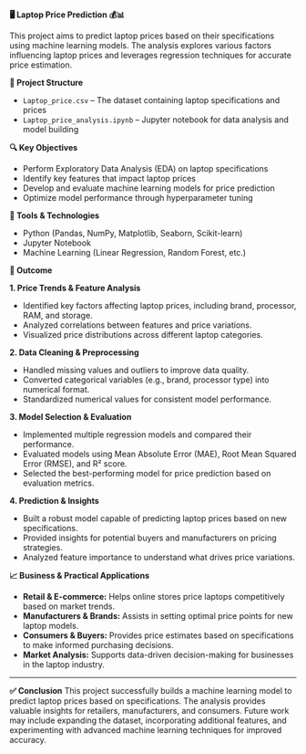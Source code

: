 **🖥️ Laptop Price Prediction 💰📊**

This project aims to predict laptop prices based on their specifications using machine learning models. The analysis explores various factors influencing laptop prices and leverages regression techniques for accurate price estimation.


**📁 Project Structure**
- `Laptop_price.csv` – The dataset containing laptop specifications and prices
- `Laptop_price_analysis.ipynb` – Jupyter notebook for data analysis and model building


**🔍 Key Objectives**
- Perform Exploratory Data Analysis (EDA) on laptop specifications
- Identify key features that impact laptop prices
- Develop and evaluate machine learning models for price prediction
- Optimize model performance through hyperparameter tuning


**📌 Tools & Technologies**
- Python (Pandas, NumPy, Matplotlib, Seaborn, Scikit-learn)
- Jupyter Notebook
- Machine Learning (Linear Regression, Random Forest, etc.)


**🚀 Outcome**

**1. Price Trends & Feature Analysis**
- Identified key factors affecting laptop prices, including brand, processor, RAM, and storage.
- Analyzed correlations between features and price variations.
- Visualized price distributions across different laptop categories.

**2. Data Cleaning & Preprocessing**
- Handled missing values and outliers to improve data quality.
- Converted categorical variables (e.g., brand, processor type) into numerical format.
- Standardized numerical values for consistent model performance.

**3. Model Selection & Evaluation**
- Implemented multiple regression models and compared their performance.
- Evaluated models using Mean Absolute Error (MAE), Root Mean Squared Error (RMSE), and R² score.
- Selected the best-performing model for price prediction based on evaluation metrics.

**4. Prediction & Insights**
- Built a robust model capable of predicting laptop prices based on new specifications.
- Provided insights for potential buyers and manufacturers on pricing strategies.
- Analyzed feature importance to understand what drives price variations.


**📈 Business & Practical Applications**
- **Retail & E-commerce:** Helps online stores price laptops competitively based on market trends.
- **Manufacturers & Brands:** Assists in setting optimal price points for new laptop models.
- **Consumers & Buyers:** Provides price estimates based on specifications to make informed purchasing decisions.
- **Market Analysis:** Supports data-driven decision-making for businesses in the laptop industry.

---

**✅ Conclusion**
This project successfully builds a machine learning model to predict laptop prices based on specifications. The analysis provides valuable insights for retailers, manufacturers, and consumers. Future work may include expanding the dataset, incorporating additional features, and experimenting with advanced machine learning techniques for improved accuracy.

